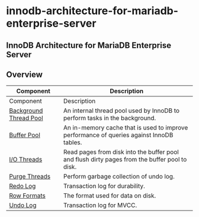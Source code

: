 # innodb-architecture-for-mariadb-enterprise-server

## InnoDB Architecture for MariaDB Enterprise Server

## Overview

| Component                                                                                                            | Description                                                                                   |
| -------------------------------------------------------------------------------------------------------------------- | --------------------------------------------------------------------------------------------- |
| Component                                                                                                            | Description                                                                                   |
| [Background Thread Pool](mariadb-enterprise-server-innodb-background-thread-pool.md)                                 | An internal thread pool used by InnoDB to perform tasks in the background.                    |
| [Buffer Pool](https://mariadb.com/kb/en/mariadb-enterprise-server-innodb-buffer-pool)                                | An in-memory cache that is used to improve performance of queries against InnoDB tables.      |
| [I/O Threads](mariadb-enterprise-server-innodb-io-threads.md)                                                        | Read pages from disk into the buffer pool and flush dirty pages from the buffer pool to disk. |
| [Purge Threads](https://mariadb.com/kb/en/mariadb-enterprise-server-innodb-purge-threads)                            | Perform garbage collection of undo log.                                                       |
| [Redo Log](https://mariadb.com/kb/en/mariadb-enterprise-server-innodb-redo-log)                                      | Transaction log for durability.                                                               |
| [Row Formats](https://mariadb.com/kb/en/innodb-architecture-for-mariadb-enterprise-server-mariadb-enterprise-server) | The format used for data on disk.                                                             |
| [Undo Log](mariadb-enterprise-server-innodb-undo-log/)                                                               | Transaction log for MVCC.                                                                     |
